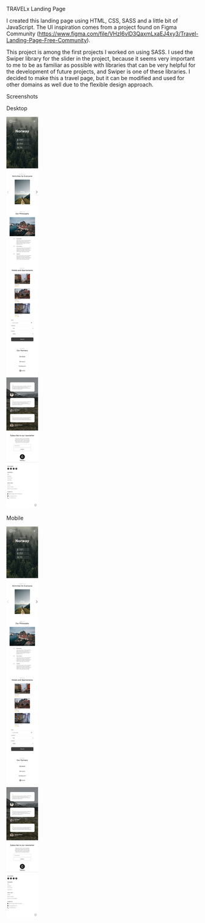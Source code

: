 TRAVELx Landing Page

I created this landing page using HTML, CSS, SASS and a little bit of JavaScript.
The UI inspiration comes from a project found on Figma Community (https://www.figma.com/file/VHzI6vlD3QaxmLxaEJ4xy3/Travel-Landing-Page-Free-Community).

This project is among the first projects I worked on using SASS.
I used the Swiper library for the slider in the project, because it seems very important to me to be as familiar as possible with libraries that can be very helpful for the development of future projects, and Swiper is one of these libraries.
I decided to make this a travel page, but it can be modified and used for other domains as well due to the flexible design approach.

Screenshots

Desktop

![desktop](images/Travel-Landing-Page-mobile.png)

Mobile

![mobile](images/Travel-Landing-Page-mobile.png)

